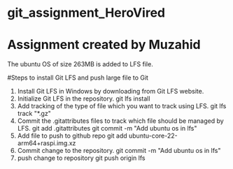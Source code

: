 # git_assignment_HeroVired
# Assignment created by Muzahid
The ubuntu OS of size 263MB is added to LFS file.

#Steps to install Git LFS and push large file to Git
1. Install Git LFS in Windows by downloading from Git LFS website.
2. Initialize Git LFS in the repository.
   git lfs install
3. Add tracking of the type of file which you want to track using LFS.
   git lfs track "*.gz"
4. Commit the .gitattributes files to track which file should be managed by LFS.
   git add .gitattributes
   git commit -m "Add ubuntu os in lfs"
5. Add file to push to github repo
   git add ubuntu-core-22-arm64+raspi.img.xz
6. Commit change to the repository.
   git commit -m "Add ubuntu os in lfs"
7. push change to repository
   git push origin lfs
